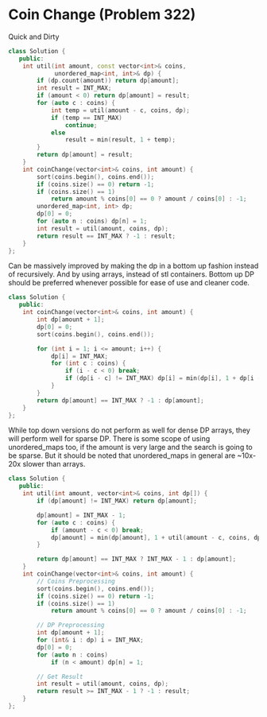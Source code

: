 # Coin Change (Problem 322)

Quick and Dirty

```cpp
class Solution {
   public:
    int util(int amount, const vector<int>& coins,
             unordered_map<int, int>& dp) {
        if (dp.count(amount)) return dp[amount];
        int result = INT_MAX;
        if (amount < 0) return dp[amount] = result;
        for (auto c : coins) {
            int temp = util(amount - c, coins, dp);
            if (temp == INT_MAX)
                continue;
            else
                result = min(result, 1 + temp);
        }
        return dp[amount] = result;
    }
    int coinChange(vector<int>& coins, int amount) {
        sort(coins.begin(), coins.end());
        if (coins.size() == 0) return -1;
        if (coins.size() == 1)
            return amount % coins[0] == 0 ? amount / coins[0] : -1;
        unordered_map<int, int> dp;
        dp[0] = 0;
        for (auto n : coins) dp[n] = 1;
        int result = util(amount, coins, dp);
        return result == INT_MAX ? -1 : result;
    }
};
```

Can be massively improved by making the dp in a bottom up fashion instead of
recursively. And by using arrays, instead of stl containers. Bottom up DP should
be preferred whenever possible for ease of use and cleaner code.

```cpp
class Solution {
   public:
    int coinChange(vector<int>& coins, int amount) {
        int dp[amount + 1];
        dp[0] = 0;
        sort(coins.begin(), coins.end());

        for (int i = 1; i <= amount; i++) {
            dp[i] = INT_MAX;
            for (int c : coins) {
                if (i - c < 0) break;
                if (dp[i - c] != INT_MAX) dp[i] = min(dp[i], 1 + dp[i - c]);
            }
        }
        return dp[amount] == INT_MAX ? -1 : dp[amount];
    }
};
```

While top down versions do not perform as well for dense DP arrays, they will
perform well for sparse DP. There is some scope of using unordered_maps too, if
the amount is very large and the search is going to be sparse. But it should be
noted that unordered_maps in general are ~10x-20x slower than arrays.

```cpp
class Solution {
   public:
    int util(int amount, vector<int>& coins, int dp[]) {
        if (dp[amount] != INT_MAX) return dp[amount];

        dp[amount] = INT_MAX - 1;
        for (auto c : coins) {
            if (amount - c < 0) break;
            dp[amount] = min(dp[amount], 1 + util(amount - c, coins, dp));
        }

        return dp[amount] == INT_MAX ? INT_MAX - 1 : dp[amount];
    }
    int coinChange(vector<int>& coins, int amount) {
        // Coins Preprocessing
        sort(coins.begin(), coins.end());
        if (coins.size() == 0) return -1;
        if (coins.size() == 1)
            return amount % coins[0] == 0 ? amount / coins[0] : -1;

        // DP Preprocessing
        int dp[amount + 1];
        for (int& i : dp) i = INT_MAX;
        dp[0] = 0;
        for (auto n : coins)
            if (n < amount) dp[n] = 1;

        // Get Result
        int result = util(amount, coins, dp);
        return result >= INT_MAX - 1 ? -1 : result;
    }
};
```
